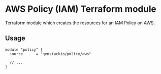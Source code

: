 # AWS Policy (IAM) Terraform module

Terraform module which creates the resources for an IAM Policy on AWS.

## Usage

```hcl
module "policy" {
  source      = "genstackio/policy/aws"

  // ...
}
```
